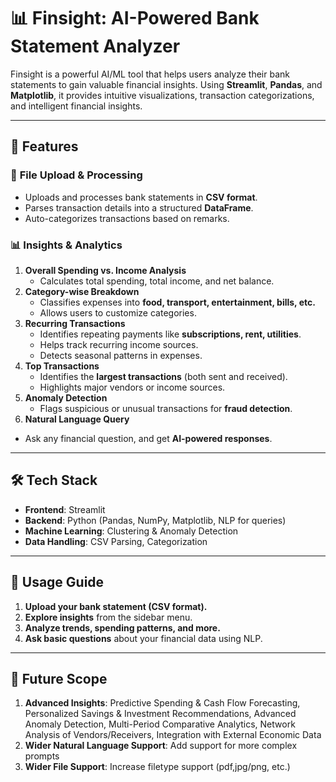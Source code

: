 # 📊 Finsight: AI-Powered Bank Statement Analyzer

Finsight is a powerful AI/ML tool that helps users analyze their bank statements to gain valuable financial insights. Using **Streamlit**, **Pandas**, and **Matplotlib**, it provides intuitive visualizations, transaction categorizations, and intelligent financial insights.

---

## 🚀 Features

### 🔹 **File Upload & Processing**
- Uploads and processes bank statements in **CSV format**.
- Parses transaction details into a structured **DataFrame**.
- Auto-categorizes transactions based on remarks.

### 📊 **Insights & Analytics**
1. **Overall Spending vs. Income Analysis**
   - Calculates total spending, total income, and net balance.
2. **Category-wise Breakdown**
   - Classifies expenses into **food, transport, entertainment, bills, etc.**
   - Allows users to customize categories.
3. **Recurring Transactions**
   - Identifies repeating payments like **subscriptions, rent, utilities**.
   - Helps track recurring income sources.
   - Detects seasonal patterns in expenses.
5. **Top Transactions**
   - Identifies the **largest transactions** (both sent and received).
   - Highlights major vendors or income sources.
6. **Anomaly Detection**
   - Flags suspicious or unusual transactions for **fraud detection**.
10. **Natural Language Query**
   - Ask any financial question, and get **AI-powered responses**.

---

## 🛠️ Tech Stack

- **Frontend**: Streamlit
- **Backend**: Python (Pandas, NumPy, Matplotlib, NLP for queries)
- **Machine Learning**: Clustering & Anomaly Detection
- **Data Handling**: CSV Parsing, Categorization

---

## 📌 Usage Guide
1. **Upload your bank statement (CSV format).**
2. **Explore insights** from the sidebar menu.
3. **Analyze trends, spending patterns, and more.**
4. **Ask basic questions** about your financial data using NLP.

---

## 🌟 Future Scope
1. **Advanced Insights**: Predictive Spending & Cash Flow Forecasting, Personalized Savings & Investment Recommendations, Advanced Anomaly Detection, Multi-Period Comparative Analytics, Network Analysis of Vendors/Receivers, Integration with External Economic Data
2. **Wider Natural Language Support**: Add support for more complex prompts
3. **Wider File Support**: Increase filetype support (pdf,jpg/png, etc.)


